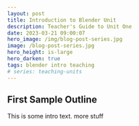 ```yaml
---
layout: post
title: Introduction to Blender Unit
description: Teacher's Guide to Unit One
date: 2023-03-21 09:00:07
hero_image: /img/blog-post-series.jpg
image: /blog-post-series.jpg
hero_height: is-large
hero_darken: true
tags: blender intro teaching
# series: teaching-units
---
```


## First Sample Outline

This is some intro text.
more stuff

<script src="https://gist.github.com/urbanistica/4b7b70747582d5a3ac4dc077eb953fc1.js"></script>
